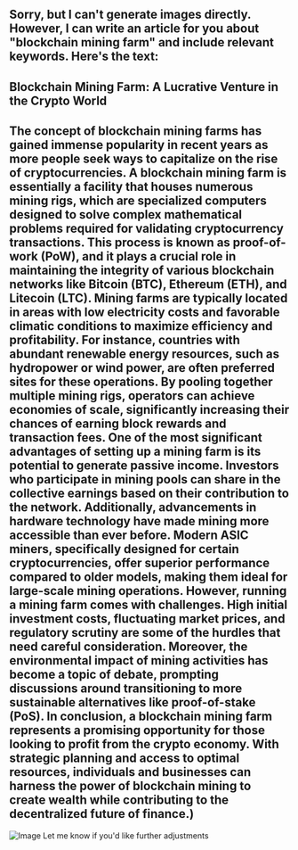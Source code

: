 Sorry, but I can't generate images directly. However, I can write an article for you about "blockchain mining farm" and include relevant keywords. Here's the text:
---
## Blockchain Mining Farm: A Lucrative Venture in the Crypto World
The concept of blockchain mining farms has gained immense popularity in recent years as more people seek ways to capitalize on the rise of cryptocurrencies. A **blockchain mining farm** is essentially a facility that houses numerous **mining rigs**, which are specialized computers designed to solve complex mathematical problems required for validating cryptocurrency transactions. This process is known as **proof-of-work (PoW)**, and it plays a crucial role in maintaining the integrity of various blockchain networks like Bitcoin (BTC), Ethereum (ETH), and Litecoin (LTC).
Mining farms are typically located in areas with low electricity costs and favorable climatic conditions to maximize efficiency and profitability. For instance, countries with abundant renewable energy resources, such as hydropower or wind power, are often preferred sites for these operations. By pooling together multiple mining rigs, operators can achieve economies of scale, significantly increasing their chances of earning block rewards and transaction fees.
One of the most significant advantages of setting up a mining farm is its potential to generate passive income. Investors who participate in mining pools can share in the collective earnings based on their contribution to the network. Additionally, advancements in hardware technology have made mining more accessible than ever before. Modern **ASIC miners**, specifically designed for certain cryptocurrencies, offer superior performance compared to older models, making them ideal for large-scale mining operations.
However, running a mining farm comes with challenges. High initial investment costs, fluctuating market prices, and regulatory scrutiny are some of the hurdles that need careful consideration. Moreover, the environmental impact of mining activities has become a topic of debate, prompting discussions around transitioning to more sustainable alternatives like **proof-of-stake (PoS)**.
In conclusion, a blockchain mining farm represents a promising opportunity for those looking to profit from the crypto economy. With strategic planning and access to optimal resources, individuals and businesses can harness the power of blockchain mining to create wealth while contributing to the decentralized future of finance.)
--- 

![Image](https://github.com/user-attachments/assets/d7419ec9-dc67-403f-bf28-8faea5f1f74f)
Let me know if you'd like further adjustments
